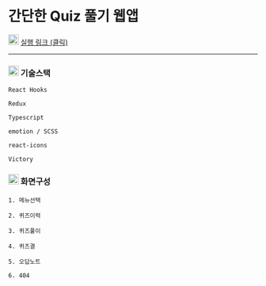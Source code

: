 
# 간단한 Quiz 풀기 웹앱 

<img src="https://pic.sopili.net/pub/emoji/twitter/2/72x72/1f4cc.png" width=21 height=21> [실행 링크 (클릭)](https://kks2139.github.io/quiz-deploy/)

-----

### <img src="https://pic.sopili.net/pub/emoji/twitter/2/72x72/1f6e0.png" width=21 height=21> 기술스택

    React Hooks
    
    Redux
    
    Typescript
    
    emotion / SCSS
    
    react-icons
    
    Victory
    
### <img src="https://pic.sopili.net/pub/emoji/twitter/2/72x72/1f5a5.png" width=21 height=21> 화면구성

    1. 메뉴선택
    
    2. 퀴즈이력
    
    3. 퀴즈풀이
    
    4. 퀴즈결
    
    5. 오답노트
    
    6. 404
